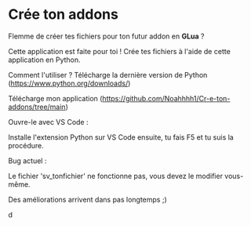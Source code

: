 # Crée ton addons


Flemme de créer tes fichiers pour ton futur addon en **GLua** ?

Cette application est faite pour toi ! Crée tes fichiers à l'aide de cette application en Python.

Comment l'utiliser ?
Télécharge la dernière version de Python (https://www.python.org/downloads/)

Télécharge mon application (https://github.com/Noahhhh1/Cr-e-ton-addons/tree/main)

Ouvre-le avec VS Code :

Installe l'extension Python sur VS Code ensuite, tu fais F5 et tu suis la procédure.

Bug actuel :

Le fichier 'sv_tonfichier' ne fonctionne pas, vous devez le modifier vous-même.

Des améliorations arrivent dans pas longtemps ;) 

d
